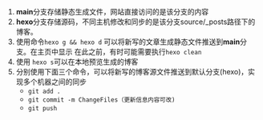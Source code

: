 1. **main**分支存储静态生成文件，网站直接访问的是该分支的内容
2. **hexo**分支存储源码，不同主机修改和同步的是该分支source/_posts路径下的博客。
3. 使用命令`hexo g && hexo d` 可以将新写的文章生成静态文件推送到**main**分支。在主页中显示
   在此之前，有时可能需要执行`hexo clean`
4. 使用 `hexo s`可以在本地预览生成的博客
5. 分别使用下面三个命令，可以将新写的博客源文件推送到默认分支(hexo)，实现多个机器之间的同步
   - `git add .`
   - `git commit -m ChangeFiles（更新信息内容可改)`
   - `git push`

